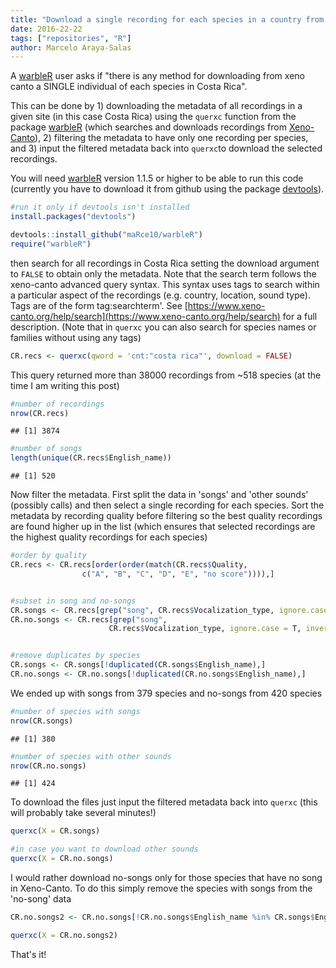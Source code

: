 ```yaml
---
title: "Download a single recording for each species in a country from Xeno-Canto"
date: 2016-22-22
tags: ["repositories", "R"]
author: Marcelo Araya-Salas
---
```


A [warbleR](https://cran.r-project.org/package=warbleR) user asks if "there is any method for downloading from xeno canto a SINGLE individual of each species in Costa Rica".

This can be done by 1) downloading the metadata of all recordings in a given site (in this case Costa Rica) using the `querxc` function from the package [warbleR](https://cran.r-project.org/package=warbleR) (which searches and downloads recordings from [Xeno-Canto](https://www.xeno-canto.org)), 2) filtering the metadata to have only one recording per species, and 3) input the filtered metadata back into `querxc`to download the selected recordings.

You will need [warbleR](https://cran.r-project.org/package=warbleR) version 1.1.5 or higher to be able to run this code (currently you have to download it from github using the package [devtools](https://cran.r-project.org/package=devtools)).


```r
#run it only if devtools isn't installed
install.packages("devtools")

devtools::install_github("maRce10/warbleR")
require("warbleR")
```




then search for all recordings in Costa Rica setting the download argument to `FALSE` to obtain only the metadata. Note that the search term follows the xeno-canto advanced query syntax. This syntax uses tags to search within a particular aspect of the recordings (e.g. country, location, sound type). Tags are of the form tag:searchterm'. See [https://www.xeno-canto.org/help/search](https://www.xeno-canto.org/help/search) for a full description. (Note that in `querxc` you can also search for species names or families without using any tags)


```r
CR.recs <- querxc(qword = 'cnt:"costa rica"', download = FALSE)
```



This query returned more than 38000 recordings from ~518 species (at the time I am writing this post)


```r
#number of recordings
nrow(CR.recs)
```



```
## [1] 3874
```



```r
#number of songs
length(unique(CR.recs$English_name))
```



```
## [1] 520
```

Now filter the metadata. First split the data in 'songs' and 'other sounds' (possibly calls) and then select a single recording for each species. Sort the metadata by recording quality before filtering so the best quality recordings are found higher up in the list (which ensures that selected recordings are the highest quality recordings for each species)


```r
#order by quality
CR.recs <- CR.recs[order(order(match(CR.recs$Quality, 
                c("A", "B", "C", "D", "E", "no score")))),]


#subset in song and no-songs
CR.songs <- CR.recs[grep("song", CR.recs$Vocalization_type, ignore.case = T),]
CR.no.songs <- CR.recs[grep("song", 
                      CR.recs$Vocalization_type, ignore.case = T, invert = T),]


#remove duplicates by species
CR.songs <- CR.songs[!duplicated(CR.songs$English_name),]
CR.no.songs <- CR.no.songs[!duplicated(CR.no.songs$English_name),]
```

We ended up with songs from 379 species and no-songs from 420 species


```r
#number of species with songs
nrow(CR.songs)
```



```
## [1] 380
```



```r
#number of species with other sounds
nrow(CR.no.songs)
```



```
## [1] 424
```

To download the files just input the filtered metadata back into `querxc` (this will probably take several minutes!)


```r
querxc(X = CR.songs)

#in case you want to download other sounds
querxc(X = CR.no.songs)
```


I would rather download no-songs only for those species that have no song in Xeno-Canto. To do this simply remove the species with songs from the 'no-song' data


```r
CR.no.songs2 <- CR.no.songs[!CR.no.songs$English_name %in% CR.songs$English_name, ]

querxc(X = CR.no.songs2)
```

That's it!
